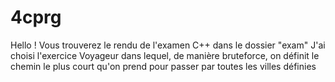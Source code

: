 # 4cprg
Hello !
Vous trouverez le rendu de l'examen C++ dans le dossier "exam"
J'ai choisi l'exercice Voyageur dans lequel, de manière bruteforce, on définit le chemin le plus court qu'on prend pour passer par toutes les villes définies
